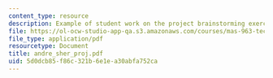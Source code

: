 ```yaml
---
content_type: resource
description: Example of student work on the project brainstorming exercise.
file: https://ol-ocw-studio-app-qa.s3.amazonaws.com/courses/mas-963-technological-tools-for-school-reform-fall-2005/5d0dcb85f86c321b6e1ea30abfa752ca_andre_sher_proj.pdf
file_type: application/pdf
resourcetype: Document
title: andre_sher_proj.pdf
uid: 5d0dcb85-f86c-321b-6e1e-a30abfa752ca
---
```

